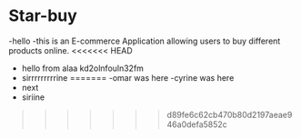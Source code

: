 # Star-buy
 -hello 
 -this is an E-commerce Application allowing users to buy different products online.
<<<<<<< HEAD
 - hello from alaa
 kd2olnfouln32fm
- sirrrrrrrrrine
=======
-omar was here
-cyrine was here
- next
- siriine
>>>>>>> d89fe6c62cb470b80d2197aeae946a0defa5852c
